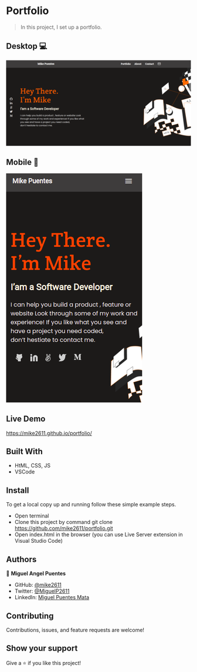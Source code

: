 # Portfolio

>  In this project, I set up a portfolio.

## Desktop 💻
![screenshot](images/desktopVersion.png)


## Mobile 📱
![screenshot](images/portfolioImage.png)

## Live Demo
https://mike2611.github.io/portfolio/
 
## Built With

- HtML, CSS, JS
- VSCode

## Install

To get a local copy up and running follow these simple example steps.
- Open terminal
- Clone this project by command git clone https://github.com/mike2611/portfolio.git
- Open index.html in the browser (you can use Live Server extension in Visual Studio Code)


## Authors

👤 **Miguel Angel Puentes**
- GitHub: [@mike2611](https://github.com/mike2611)
- Twitter: [@MiguelP2611](https://twitter.com/MiguelP2611)
- LinkedIn: [Miguel Puentes Mata](https://linkedin.com/in/miguel-puentes-mata-90a562139/)

## Contributing

Contributions, issues, and feature requests are welcome!

## Show your support

Give a ⭐️ if you like this project!

